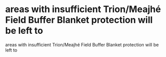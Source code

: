 # areas with insufficient Trion/Meajhé Field Buffer Blanket protection will be left to

areas with insufficient Trion/Meajhé Field Buffer Blanket protection will be left to